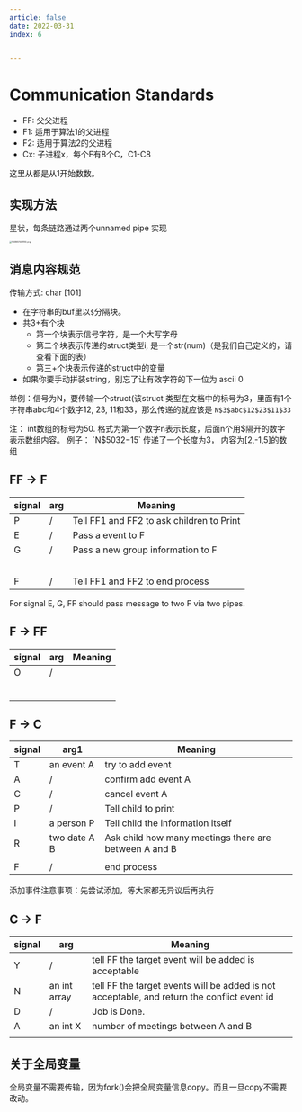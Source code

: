 ```yaml
---
article: false
date: 2022-03-31
index: 6


---
```


# Communication Standards

- FF: 父父进程
- F1: 适用于算法1的父进程
- F2: 适用于算法2的父进程
- Cx: 子进程x，每个F有8个C，C1-C8

这里从都是从1开始数数。

## 实现方法

星状，每条链路通过两个unnamed pipe 实现

<img src="https://pic.hanjiaming.com.cn/2022/03/31/78fde2568af7d.png" alt="1648657448192.png" style="zoom: 25%;" />

## 消息内容规范

传输方式: char [101]

- 在字符串的buf里以`$`分隔块。
- 共3+有个块
  - 第一个块表示信号字符，是一个大写字母
  - 第二个块表示传递的struct类型i, 是一个str(num)（是我们自己定义的，请查看下面的表）
  - 第三+个块表示传递的struct中的变量
- 如果你要手动拼装string，别忘了让有效字符的下一位为 ascii 0

举例：信号为N，要传输一个struct(该struct 类型在文档中的标号为3，里面有1个字符串abc和4个数字12, 23, 11和33，那么传递的就应该是 `N$3$abc$12$23$11$33`

注： int数组的标号为50. 格式为第一个数字n表示长度，后面n个用$隔开的数字表示数组内容。
例子： `N$50$3$2$-1$5` 传递了一个长度为3， 内容为[2,-1,5]的数组


## FF -> F

| signal | arg  | Meaning                                   |
| ------ | ---- | ----------------------------------------- |
| P      | /    | Tell FF1 and FF2 to ask children to Print |
| E      | /    | Pass a event to F                         |
| G      | /    | Pass a new group information to F         |
|        |      |                                           |
|        |      |                                           |
|        |      |                                           |
|        |      |                                           |
|        |      |                                           |
| F      | /    | Tell FF1 and FF2 to end process           |

For signal E, G, FF should pass message to two F via two pipes.

## F -> FF

| signal | arg  | Meaning |
| ------ | ---- | ------- |
| O      | /    |         |
|        |      |         |
|        |      |         |
|        |      |         |
|        |      |         |
|        |      |         |
|        |      |         |

## F -> C

| signal | arg1       | Meaning             |
| ------ | ---------- | ------------------- |
| T      | an event A | try to add event    |
| A      | /          | confirm add event A |
| C      | /          | cancel event A      |
| P      | /          | Tell child to print |
| I      | a person P | Tell child the information itself |
| R      | two date A B | Ask child how many meetings there are between A and B |
|        |            |                     |
| F      | /          | end process         |

添加事件注意事项：先尝试添加，等大家都无异议后再执行

## C -> F

| signal | arg          | Meaning                                                   |
| ------ | ----------   | --------------------------------------------------------- |
| Y      | /            | tell FF the target event will be added is acceptable      |
| N      | an int array | tell FF the target events will be added is  not acceptable, and return the conflict event id |
| D      | /            | Job is Done.                                              |
| A      | an int X     | number of meetings between A and B                        |
|        |              |                                                           |



## 关于全局变量

全局变量不需要传输，因为fork()会把全局变量信息copy。而且一旦copy不需要改动。
